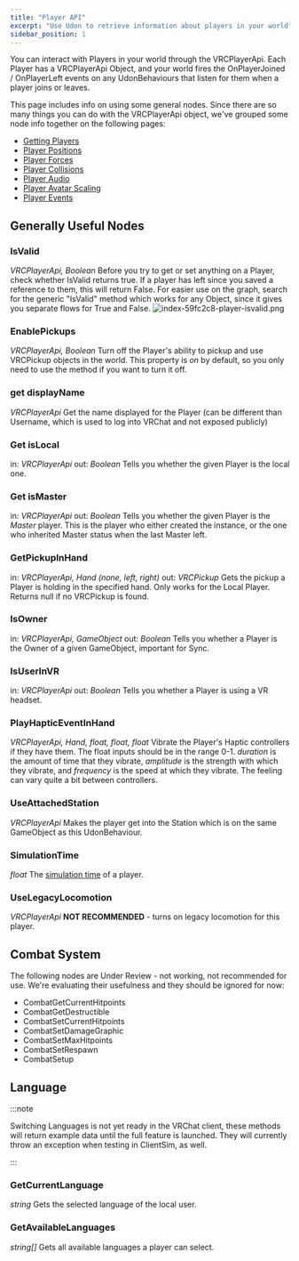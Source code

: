 ```yaml
---
title: "Player API"
excerpt: "Use Udon to retrieve information about players in your world"
sidebar_position: 1
---
```

You can interact with Players in your world through the VRCPlayerApi. Each Player has a VRCPlayerApi Object, and your world fires the OnPlayerJoined / OnPlayerLeft events on any UdonBehaviours that listen for them when a player joins or leaves.

This page includes info on using some general nodes. Since there are so many things you can do with the VRCPlayerApi object, we've grouped some node info together on the following pages:

* [Getting Players](/creators.vrchat.com/worlds/udon/players/getting-players)
* [Player Positions](/creators.vrchat.com/worlds/udon/players/player-positions)
* [Player Forces](/creators.vrchat.com/worlds/udon/players/player-forces)
* [Player Collisions](/creators.vrchat.com/worlds/udon/players/player-collisions)
* [Player Audio](/creators.vrchat.com/worlds/udon/players/player-audio)
* [Player Avatar Scaling](/creators.vrchat.com/worlds/udon/players/player-avatar-scaling)
* [Player Events](/creators.vrchat.com/worlds/udon/graph/event-nodes#player-events)

## Generally Useful Nodes

### IsValid
*VRCPlayerApi, Boolean*
Before you try to get or set anything on a Player, check whether IsValid returns true. If a player has left since you saved a reference to them, this will return False. For easier use on the graph, search for the generic "IsValid" method which works for any Object, since it gives you separate flows for True and False.
![index-59fc2c8-player-isvalid.png](/creators.vrchat.com/images/worlds/index-59fc2c8-player-isvalid.png)

### EnablePickups
*VRCPlayerApi, Boolean*
Turn off the Player's ability to pickup and use VRCPickup objects in the world. This property is *on* by default, so you only need to use the method if you want to turn it off.

### get displayName
*VRCPlayerApi*
Get the name displayed for the Player (can be different than Username, which is used to log into VRChat and not exposed publicly)

### Get isLocal
in: *VRCPlayerApi*
out: *Boolean*
Tells you whether the given Player is the local one.

### Get isMaster
in: *VRCPlayerApi*
out: *Boolean*
Tells you whether the given Player is the *Master* player. This is the player who either created the instance, or the one who inherited Master status when the last Master left.

### GetPickupInHand
in: *VRCPlayerApi, Hand (none, left, right)*
out: *VRCPickup*
Gets the pickup a Player is holding in the specified hand. Only works for the Local Player. Returns null if no VRCPickup is found.

### IsOwner
in: *VRCPlayerApi, GameObject*
out: *Boolean*
Tells you whether a Player is the Owner of a given GameObject, important for Sync.

### IsUserInVR
in: *VRCPlayerApi*
out: *Boolean*
Tells you whether a Player is using a VR headset.

### PlayHapticEventInHand
*VRCPlayerApi, Hand, float, float, float*
Vibrate the Player's Haptic controllers if they have them. The float inputs should be in the range 0-1. *duration* is the amount of time that they vibrate, *amplitude* is the strength with which they vibrate, and *frequency* is the speed at which they vibrate. The feeling can vary quite a bit between controllers.

### UseAttachedStation
*VRCPlayerApi*
Makes the player get into the Station which is on the same GameObject as this UdonBehaviour.

### SimulationTime
*float*
The [simulation time](/creators.vrchat.com/worlds/udon/networking/network-components) of a player.

### UseLegacyLocomotion
*VRCPlayerApi*
**NOT RECOMMENDED** - turns on legacy locomotion for this player.

## Combat System
The following nodes are Under Review - not working, not recommended for use. We're evaluating their usefulness and they should be ignored for now:
* CombatGetCurrentHitpoints
* CombatGetDestructible
* CombatSetCurrentHitpoints
* CombatSetDamageGraphic
* CombatSetMaxHitpoints
* CombatSetRespawn
* CombatSetup

## Language
:::note

Switching Languages is not yet ready in the VRChat client, these methods will return example data until the full feature is launched. They will currently throw an exception when testing in ClientSim, as well.

:::

### GetCurrentLanguage
*string*
Gets the selected language of the local user.

### GetAvailableLanguages
*string[]*
Gets all available languages a player can select.

